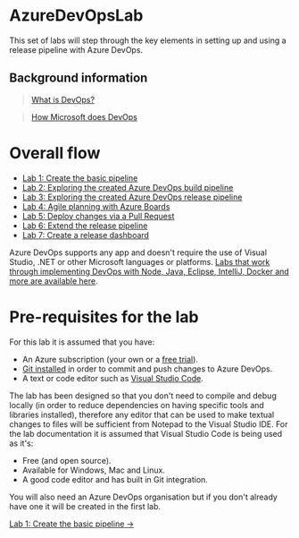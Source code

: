 # AzureDevOpsLab

This set of labs will step through the key elements in setting up and using a release pipeline with Azure DevOps.

## Background information

>[What is DevOps?](https://www.visualstudio.com/learn/what-is-devops/)

>[How Microsoft does DevOps](https://www.visualstudio.com/learn/devops-at-microsoft/)

# Overall flow

- [Lab 1: Create the basic pipeline](https://github.com/gidavies/AzureDevOpsLab/blob/master/AzureDevOpsLab1.md)
- [Lab 2: Exploring the created Azure DevOps build pipeline](https://github.com/gidavies/AzureDevOpsLab/blob/master/AzureDevOpsLab2.md)
- [Lab 3: Exploring the created Azure DevOps release pipeline](https://github.com/gidavies/AzureDevOpsLab/blob/master/AzureDevOpsLab3.md)
- [Lab 4: Agile planning with Azure Boards](https://github.com/gidavies/AzureDevOpsLab/blob/master/AzureDevOpsLab4.md)
- [Lab 5: Deploy changes via a Pull Request](https://github.com/gidavies/AzureDevOpsLab/blob/master/AzureDevOpsLab5.md)
- [Lab 6: Extend the release pipeline](https://github.com/gidavies/AzureDevOpsLab/blob/master/AzureDevOpsLab6.md)
- [Lab 7: Create a release dashboard](https://github.com/gidavies/AzureDevOpsLab/blob/master/AzureDevOpsLab7.md)

Azure DevOps supports any app and doesn't require the use of Visual Studio, .NET or other Microsoft languages or platforms. [Labs that work through implementing DevOps with Node, Java, Eclipse, IntelliJ, Docker and more are available here](https://www.azuredevopslabs.com/).

# Pre-requisites for the lab

For this lab it is assumed that you have:
- An Azure subscription (your own or a [free trial](https://azure.microsoft.com/en-us/free/)).
- [Git installed](https://git-scm.com/) in order to commit and push changes to Azure DevOps.
- A text or code editor such as [Visual Studio Code](https://code.visualstudio.com/). 

The lab has been designed so that you don't need to compile and debug locally (in order to reduce dependencies on having specific tools and libraries installed), therefore any editor that can be used to make textual changes to files will be sufficient from Notepad to the Visual Studio IDE. For the lab documentation it is assumed that Visual Studio Code is being used as it's:

- Free (and open source).
- Available for Windows, Mac and Linux.
- A good code editor and has built in Git integration.

You will also need an Azure DevOps organisation but if you don't already have one it will be created in the first lab.

[Lab 1: Create the basic pipeline ->](https://github.com/gidavies/AzureDevOpsLab/blob/master/AzureDevOpsLab1.md)
